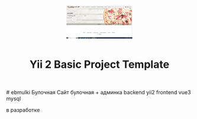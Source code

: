 <p align="center">
    <a href="https://github.com/artivus2/embulki/embulki.jpg" target="_blank">
        <img src="embulki.jpg" height="100px">
    </a>
    <h1 align="center">Yii 2 Basic Project Template</h1>
    <br>
</p>
# ebmulki
Булочная
Сайт булочная + админка
backend yii2
frontend vue3
mysql

в разработке
